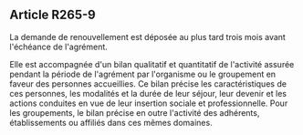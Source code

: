 ## Article R265-9

La demande de renouvellement est déposée au plus tard trois mois avant l'échéance de l'agrément.

Elle est accompagnée d'un bilan qualitatif et quantitatif de l'activité assurée pendant la période de l'agrément
par l'organisme ou le groupement en faveur des personnes accueillies. Ce bilan précise les caractéristiques
de ces personnes, les modalités et la durée de leur séjour, leur devenir et les actions conduites en vue de leur
insertion sociale et professionnelle. Pour les groupements, le bilan précise en outre l'activité des adhérents,
établissements ou affiliés dans ces mêmes domaines.

